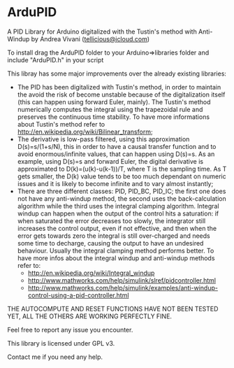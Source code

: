 ArduPID
=======

A PID Library for Arduino digitalized with the Tustin's method with Anti-Windup by Andrea Vivani (tellicious@icloud.com)

To install drag the ArduPID folder to your Arduino=>libraries folder and include "ArduPID.h" in your script

This libray has some major improvements over the already existing libraries:
  - The PID has been digitalized with Tustin's method, in order to maintain the avoid the risk of become unstable because of the digitalization itself (this can happen using forward Euler, mainly). The Tustin's method numerically computes the integral using the trapezoidal rule and preserves the continuous time stability. To have more informations about Tustin's method refer to http://en.wikipedia.org/wiki/Bilinear_transform;
  - The derivative is low-pass filtered, using this approximation D(s)=s/(1+s/N), this in order to have a causal transfer function and to avoid enormous/infinite values, that can happen using D(s)=s. As an example, using D(s)=s and forward Euler, the digital derivative is approximated to D(k)=(u(k)-u(k-1))/T, where T is the sampling time. As T gets smaller, the D(k) value tends to be too much dependant on numeric issues and it is likely to become infinite and to vary almost instantly;
  - There are three different classes: PID, PID_BC, PID_IC; the first one does not have any anti-windup method, the second uses the back-calculation algorithm while the third uses the integral clamping algorithm. Integral windup can happen when the output of the control hits a saturation: if when saturated the error decreases too slowly, the integrator still increases the control output, even if not effective, and then when the error gets towards zero the integral is still over-charged and needs some time to decharge, causing the output to have an undesired behaviour. Usually the integral clamping method performs better. To have more infos about the integral windup and anti-windup methods refer to:
    - http://en.wikipedia.org/wiki/Integral_windup
    - http://www.mathworks.com/help/simulink/slref/pidcontroller.html
    - http://www.mathworks.com/help/simulink/examples/anti-windup-control-using-a-pid-controller.html

THE AUTOCOMPUTE AND RESET FUNCTIONS HAVE NOT BEEN TESTED YET, ALL THE OTHERS ARE WORKING PERFECTLY FINE.

Feel free to report any issue you encounter.

This library is licensed under GPL v3.

Contact me if you need any help.
